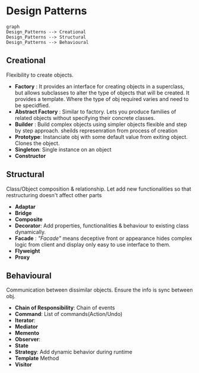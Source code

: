 # Design Patterns  
```mermaid
graph
Design_Patterns --> Creational
Design_Patterns --> Structural
Design_Patterns --> Behavioural
```
  
## Creational 
Flexibility to create objects.  
- **Factory** : It provides an interface for creating objects in a superclass, but allows subclasses to alter the type of objects that will be created. It provides a template. Where the type of obj required varies and need to be specidfied.   
- **Abstract Factory** : Similar to factory. Lets you produce families of related objects without specifying their concrete classes.
- **Builder** : Build complex objects using simpler objects flexible and step by step approach. sheilds represenration from process of creation 
- **Prototype**: Instanciate obj with some default value from exiting object. Clones the object.  
- **Singleton**: Single instance on an object
- **Constructor**  
  
## Structural
Class/Object composition & relationship. Let add new functionalities so that restructuring doesn't affect other parts  
- **Adaptar**  
- **Bridge**  
- **Composite**  
- **Decorator**: Add properties, functionalities & behaviour to existing class dynamically. 
- **Facade** : _"Facade"_ means deceptive front or appearance hides complex logic from client and display only easy to use interface to them.
- **Flyweight**  
- **Proxy**  
  
## Behavioural  
Communication between dissimilar objects. Ensure the info is sync between obj.
- **Chain of Responsibility**: Chain of events  
- **Command**: List of commands(Action/Undo)  
- **Iterator**:   
- **Mediator**  
- **Memento**  
- **Observer**:   
- **State**  
- **Strategy**: Add dynamic behavior during runtime  
- **Template** Method  
- **Visitor**